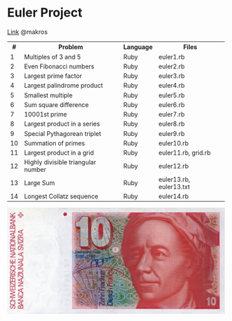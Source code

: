 # Euler Project
[Link](http://projecteuler.net/) @makros

<table>
<th>#</th><th>Problem</th><th>Language</th><th>Files</th>

<tr><td>1</td><td>Multiples of 3 and 5</td><td>Ruby</td><td>euler1.rb</td></tr>

<tr><td>2</td><td>Even Fibonacci numbers</td><td>Ruby</td><td>euler2.rb</td></tr>

<tr><td>3</td><td>Largest prime factor</td><td>Ruby</td><td>euler3.rb</td></tr>

<tr><td>4</td><td>Largest palindrome product</td><td>Ruby</td><td>euler4.rb</td></tr>

<tr><td>5</td><td>Smallest multiple</td><td>Ruby</td><td>euler5.rb</td></tr>

<tr><td>6</td><td>Sum square difference</td><td>Ruby</td><td>euler6.rb</td></tr>

<tr><td>7</td><td>10001st prime</td><td>Ruby</td><td>euler7.rb</td></tr>

<tr><td>8</td><td>Largest product in a series</td><td>Ruby</td><td>euler8.rb</td></tr>

<tr><td>9</td><td>Special Pythagorean triplet</td><td>Ruby</td><td>euler9.rb</td></tr>

<tr><td>10</td><td>Summation of primes</td><td>Ruby</td><td>euler10.rb</td></tr>

<tr><td>11</td><td>Largest product in a grid</td><td>Ruby</td><td>euler11.rb, grid.rb</td></tr>

<tr><td>12</td><td>Highly divisible triangular number</td><td>Ruby</td><td>euler12.rb</td></tr>

<tr><td>13</td><td>Large Sum</td><td>Ruby</td><td>euler13.rb, euler13.txt</td></tr>

<tr><td>14</td><td>Longest Collatz sequence</td><td>Ruby</td><td>euler14.rb</td></tr>

</tr>
</table>

![E](./Euler.jpg)
